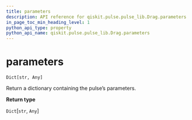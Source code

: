 ```yaml
---
title: parameters
description: API reference for qiskit.pulse.pulse_lib.Drag.parameters
in_page_toc_min_heading_level: 1
python_api_type: property
python_api_name: qiskit.pulse.pulse_lib.Drag.parameters
---
```


# parameters

<span id="qiskit.pulse.pulse_lib.Drag.parameters" />

`Dict[str, Any]`

Return a dictionary containing the pulse’s parameters.

**Return type**

`Dict`\[`str`, `Any`]

